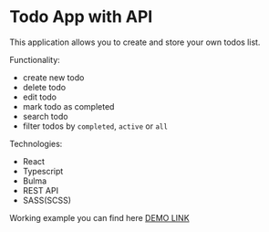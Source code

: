 # Todo App with API

This application allows you to create and store your own todos list.

Functionality:
  - create new todo
  - delete todo
  - edit todo
  - mark todo as completed
  - search todo
  - filter todos by `completed`, `active` or `all`

Technologies:
  - React
  - Typescript
  - Bulma
  - REST API
  - SASS(SCSS)

Working example you can find here
[DEMO LINK](https://imaksweb.github.io/todo-app/)
